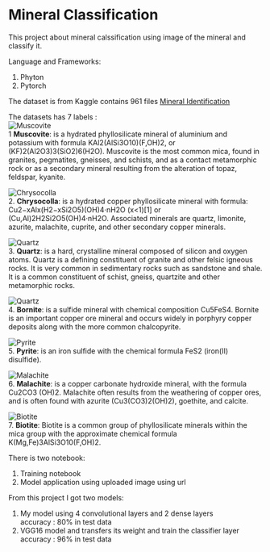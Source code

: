 # Mineral Classification

This project about mineral calssification using image of the mineral and classify it.

Language and Frameworks:  
1. Phyton  
2. Pytorch

The dataset is from Kaggle contains 961 files
[Mineral Identification](https://www.kaggle.com/asiedubrempong/minerals-identification-dataset)

The datasets has 7 labels :  
![Muscovite](https://upload.wikimedia.org/wikipedia/commons/2/26/Muscovite-Albite-122887.jpg)    
1 **Muscovite**: is a hydrated phyllosilicate mineral of aluminium and potassium with formula KAl2(AlSi3O10)(F,OH)2, or (KF)2(Al2O3)3(SiO2)6(H2O). Muscovite is the most common mica, found in granites, pegmatites, gneisses, and schists, and as a contact metamorphic rock or as a secondary mineral resulting from the alteration of topaz, feldspar, kyanite.  

![Chrysocolla](https://upload.wikimedia.org/wikipedia/commons/thumb/e/ee/Chrysocolla-230109.jpg/220px-Chrysocolla-230109.jpg)  
2. **Chrysocolla**: is a hydrated copper phyllosilicate mineral with formula: Cu2−xAlx(H2−xSi2O5)(OH)4·nH2O (x<1)[1] or (Cu,Al)2H2Si2O5(OH)4·nH2O. Associated minerals are quartz, limonite, azurite, malachite, cuprite, and other secondary copper minerals.  

![Quartz](https://geologyscience.com/wp-content/uploads/2018/04/Quartz-and-Hematite-Crystals.jpg)  
3. **Quartz**: is a hard, crystalline mineral composed of silicon and oxygen atoms. Quartz is a defining constituent of granite and other felsic igneous rocks. It is very common in sedimentary rocks such as sandstone and shale. It is a common constituent of schist, gneiss, quartzite and other metamorphic rocks.  

![Quartz](https://geology.com/minerals/photos/bornite.jpg)  
4. **Bornite**: is a sulfide mineral with chemical composition Cu5FeS4. Bornite is an important copper ore mineral and occurs widely in porphyry copper deposits along with the more common chalcopyrite.   

![Pyrite](https://5.imimg.com/data5/KH/IF/ZI/SELLER-10923288/iron-pyrite-crystal-rock-chunks-500x500.jpg)  
5. **Pyrite**: is an iron sulfide with the chemical formula FeS2 (iron(II) disulfide).  

![Malachite](https://images-na.ssl-images-amazon.com/images/I/617z%2Bp25KWL._AC_SX425_.jpg)  
6. **Malachite**: is a copper carbonate hydroxide mineral, with the formula Cu2CO3 (OH)2. Malachite often results from the weathering of copper ores, and is often found with azurite (Cu3(CO3)2(OH)2), goethite, and calcite.   

![Biotite](https://geology.com/minerals/photos/biotite-15.jpg)  
7. **Biotite**: Biotite is a common group of phyllosilicate minerals within the mica group with the approximate chemical formula K(Mg,Fe)3AlSi3O10(F,OH)2.

There is two notebook:  
1. Training notebook
2. Model application using uploaded image using url

From this project I got two models:  
1. My model using 4 convolutional layers and 2 dense layers  
accuracy : 80% in test data
2. VGG16 model and transfers its weight and train the classifier layer  
accuracy : 96% in test data
